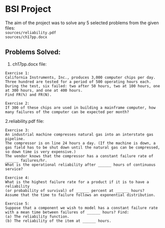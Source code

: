 # BSI Project  
The aim of the project was to solve any 5 selected problems from the given files:  
``sources/reliability.pdf``  
``sources/ch17pp.docx``  
## Problems Solved:    
1. ch17pp.docx file:
  ```
  Exercise 1:  
  California Instruments, Inc., produces 3,000 computer chips per day.
  Three hundred are tested for a period of 500 operating hours each.
  During the test, six failed: two after 50 hours, two at 100 hours, one at 300 hours, and one at 400 hours.
  Find FR(%) and FR(N).  

  Exercise 2:  
  If 300 of these chips are used in building a mainframe computer, how many failures of the computer can be expected per month?
  ``` 

2.reliability.pdf file:  
  ```
  Exercise 3:  
  An industrial machine compresses natural gas into an interstate gas pipeline.
  The compressor is on line 24 hours a day. (If the machine is down, a gas field has to be shut down until the natural gas can be compressed, so down time is very expensive.) 
  The vendor knows that the compressor has a constant failure rate of ______ failures/hr.
  What is the operational reliability after ______ hours of continuous service?  

  Exercise 4:  
  What is the highest failure rate for a product if it is to have a reliability 
  (or probability of survival) of ______ percent at ______ hours?  Assume that the time to failure follows an exponential distribution.
  
  Exercise 5:  
  Suppose that a component we wish to model has a constant failure rate with a mean time between failures of ______ hours? Find:
  (a) The reliability function.
  (b) The reliability of the item at ______ hours.
  ```
